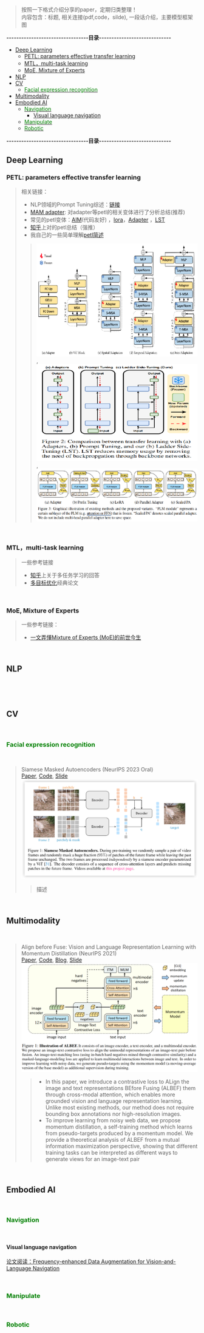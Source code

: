 

> 按照一下格式介绍分享的paper，定期归类整理！  
内容包含：标题, 相关连接(pdf,code，silde), 一段话介绍，主要模型框架图


**---------------------------------目录-----------------------------**

<!-- TOC -->
  * [Deep Learning](#deep-learning)
    * [PETL: parameters effective transfer learning](#petl-parameters-effective-transfer-learning)
    * [MTL，multi-task learning](#mtlmulti-task-learning)
    * [MoE, Mixture of Experts](#moe-mixture-of-experts)
  * [NLP](#nlp)
  * [CV](#cv)
    * [<font color=Green> Facial expression recognition</font>](#font-colorgreen-facial-expression-recognitionfont)
  * [Multimodality](#multimodality)
  * [Embodied AI](#embodied-ai)
    * [<font color=Green> Navigation </font>](#font-colorgreen-navigation-font-)
      * [Visual language navigation](#visual-language-navigation)
    * [<font color=Green> Manipulate </font>](#font-colorgreen-manipulate-font-)
    * [<font color=Green> Robotic </font>](#font-colorgreen-robotic-font-)
<!-- TOC -->

**---------------------------------目录-----------------------------**

## Deep Learning

### PETL: parameters effective transfer learning

> 相关链接：
> - NLP领域的Prompt Tuning综述：[链接](https://mp.weixin.qq.com/s/dz6Ad_pVveXwe6O0RvF7iw) 
> - [MAM adapter](https://mp.weixin.qq.com/s/dz6Ad_pVveXwe6O0RvF7iw): 对adapter等petl的相关变体进行了分析总结(推荐)
> - 常见的petl变体：[AIM](https://github.com/taoyang1122/adapt-image-models)(代码友好) ，[lora](https://arxiv.org/pdf/2106.09685.pdf)，[Adapter](http://proceedings.mlr.press/v97/houlsby19a/houlsby19a.pdf) ，[LST](https://github.com/ylsung/Ladder-Side-Tuning)
> - [知乎](https://zhuanlan.zhihu.com/p/635686756)上对的petl总结（强推）
> - 我自己的一些简单理解[petl简述](https://docs.google.com/presentation/d/14NLwCCgrwxSN30pNhAH5jUxKyRWuKS2r/edit?usp=drive_link)
>> ![aim-adapter.png](Images%2Faim-adapter.png), ![lst-adapter.png](Images%2Flst-adapter.png), ![mam-adapter.png](Images%2Fmam-adapter.png)

&nbsp;
### MTL，multi-task learning
> 一些参考链接
> - [知乎](https://www.zhihu.com/question/375794498)上关于多任务学习的回答
> - [多目标优化](https://proceedings.neurips.cc/paper_files/paper/2018/file/432aca3a1e345e339f35a30c8f65edce-Paper.pdf)经典论文
>

&nbsp;
### MoE, Mixture of Experts
> 一些参考链接：
> - [一文弄懂Mixture of Experts (MoE)的前世今生](https://mp.weixin.qq.com/s/u7bqG3skzklqDWu3MMmkzg)

&nbsp;
## NLP
&nbsp;


&nbsp;
## CV
&nbsp;

### <font color=Green> Facial expression recognition</font>
&nbsp;
> Siamese Masked Autoencoders (NeurIPS 2023 Oral)  
> [Paper](https://siam-mae-video.github.io/resources/paper.pdf), 
> [Code](https://siam-mae-video.github.io/),
> [Slide](Slide/2023.10.20-SiamMAE-陈银.pptx)
> ![img.png](Images/img.png)
>> 描述

&nbsp;





## Multimodality
&nbsp;

> Align before Fuse: Vision and Language
Representation Learning with Momentum Distillation (NeurIPS 2021)  
> [Paper](https://arxiv.org/abs/2107.07651), 
> [Code](https://github.com/salesforce/ALBEF),
> [Blog](https://blog.salesforceairesearch.com/align-before-fuse/),
> [Slide](Slide/2023.10.20-SiamMAE-陈银.pptx)
> ![img.png](Images/albef.png)
>>  - In this paper, we introduce a contrastive loss to ALign the image and
text representations BEfore Fusing (ALBEF) them through cross-modal attention,
which enables more grounded vision and language representation learning. Unlike
most existing methods, our method does not require bounding box annotations nor
high-resolution images.
>> - To improve learning from noisy web data, we propose
momentum distillation, a self-training method which learns from pseudo-targets
produced by a momentum model. We provide a theoretical analysis of ALBEF from
a mutual information maximization perspective, showing that different training
tasks can be interpreted as different ways to generate views for an image-text
pair

&nbsp;


## Embodied AI
&nbsp;
### <font color=Green> Navigation </font> 
&nbsp;
#### Visual language navigation
[论文阅读：Frequency-enhanced Data Augmentation for Vision-and-Language Navigation](http://t.csdnimg.cn/RI1p2)

&nbsp;
### <font color=Green> Manipulate </font> 
&nbsp;

### <font color=Green> Robotic </font> 
&nbsp;
